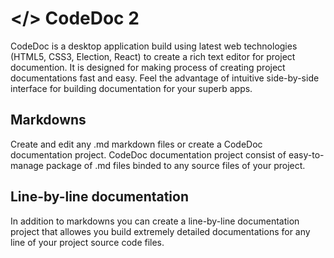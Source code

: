 # </> CodeDoc 2
CodeDoc is a desktop application build using latest web technologies (HTML5, CSS3, Election, React) to create a rich text editor for project documention. It is designed for making process of creating project documentations fast and easy.
Feel the advantage of intuitive side-by-side interface for building documentation for your superb apps.

## Markdowns
Create and edit any .md markdown files or create a CodeDoc documentation project.
CodeDoc documentation project consist of easy-to-manage package of .md files binded to any source files of your project.

## Line-by-line documentation
In addition to markdowns you can create a line-by-line documentation project that allowes you build extremely detailed
documentations for any line of your project source code files.
